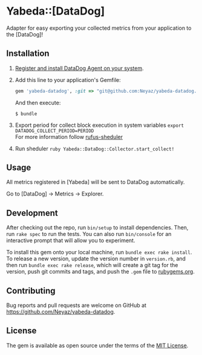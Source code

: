 # Yabeda::[DataDog]

Adapter for easy exporting your collected metrics from your application to the [DataDog]!

## Installation

 1. [Register and install DataDog Agent on your system](https://www.datadoghq.com).

 2. Add this line to your application's Gemfile:

    ```ruby
    gem 'yabeda-datadog', :git => "git@github.com:Neyaz/yabeda-datadog.git"
    ```

    And then execute:

        $ bundle
  3. Export period for collect block execution in system variables
    ```
    export DATADOG_COLLECT_PERIOD=PERIOD
    ```   
    For more information follow 
    [rufus-sheduler](https://github.com/jmettraux/rufus-scheduler)
  4. Run sheduler
    ```ruby
    Yabeda::DataDog::Collector.start_collect!
    ```

## Usage

All metrics registered in [Yabeda] will be sent to DataDog automatically.

Go to [DataDog] → Metrics → Explorer.

## Development

After checking out the repo, run `bin/setup` to install dependencies. Then, run `rake spec` to run the tests. You can also run `bin/console` for an interactive prompt that will allow you to experiment.

To install this gem onto your local machine, run `bundle exec rake install`. To release a new version, update the version number in `version.rb`, and then run `bundle exec rake release`, which will create a git tag for the version, push git commits and tags, and push the `.gem` file to [rubygems.org](https://rubygems.org).

## Contributing

Bug reports and pull requests are welcome on GitHub at https://github.com/Neyaz/yabeda-datadog.

## License

The gem is available as open source under the terms of the [MIT License](https://opensource.org/licenses/MIT).